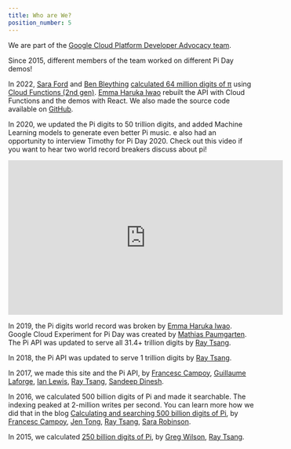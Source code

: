 ```yaml
---
title: Who are We?
position_number: 5
---
```


We are part of the [Google Cloud Platform Developer Advocacy team](https://cloud.google.com/developers/advocates).

Since 2015, different members of the team worked on different Pi Day demos!

In 2022, [Sara Ford](https://cloud.google.com/developers/advocates/sara-ford) and [Ben Bleything](https://twitter.com/bleything) [calculated 64 million digits of π](https://cloud.google.com/blog/topics/developers-practitioners/celebrating-pi-day-cloud-functions) using [Cloud Functions (2nd gen)](https://cloud.google.com/functions/docs/2nd-gen/overview). [Emma Haruka Iwao](https://cloud.google.com/developers/advocates/emma-haruka-iwao) rebuilt the API with Cloud Functions and the demos with React. We also made the source code available on [GitHub](https://github.com/GoogleCloudPlatform/pi-delivery).

In 2020, we updated the Pi digits to 50 trillion digits, and added Machine Learning models to generate even better Pi music. e also had an opportunity to interview Timothy for Pi Day 2020. Check out this video if you want to hear two world record breakers discuss about pi!

<iframe width="560" height="315" src="https://www.youtube.com/embed/UNnQ6eatl28" frameborder="0" allow="accelerometer; autoplay; encrypted-media; gyroscope; picture-in-picture" allowfullscreen></iframe>

In 2019, the Pi digits world record was broken by [Emma Haruka Iwao](https://twitter.com/Yuryu). Google Cloud Experiment for Pi Day was created by [Mathias Paumgarten](https://twitter.com/roboshoes). The Pi API was updated to serve all 31.4+ trillion digits by [Ray Tsang](https://twitter.com/saturnism).

In 2018, the Pi API was updated to serve 1 trillion digits by
[Ray Tsang](https://twitter.com/saturnism).

In 2017, we made this site and the Pi API, by
[Francesc Campoy](https://twitter.com/francesc),
[Guillaume Laforge](https://twitter.com/glaforge),
[Ian Lewis](https://twitter.com/ianmlewis),
[Ray Tsang](https://twitter.com/saturnism),
[Sandeep Dinesh](https://twitter.com/SandeepDinesh).

In 2016, we calculated 500 billion digits of Pi and made it searchable. The indexing peaked at 2-million writes per second. You can learn more how we did that in the blog <a href="https://cloudplatform.googleblog.com/2016/03/calculating-and-searching-500-billion-digits-of-Pi.html" target="_blank">Calculating and searching 500 billion digits of Pi</a>, by 
[Francesc Campoy](https://twitter.com/francesc),
[Jen Tong](https://twitter.com/MimmingCodes),
[Ray Tsang](https://twitter.com/saturnism),
[Sara Robinson](https://twitter.com/SRobTweets).

In 2015, we calculated <a href="https://twitter.com/gregsramblings/status/576783110899027969" target="_blank">250 billion digits of Pi</a>, by
[Greg Wilson](https://twitter.com/gregsramblings),
[Ray Tsang](https://twitter.com/saturnism).

